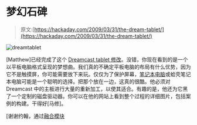 # 梦幻石碑

> 原文:[https://hackaday.com/2009/03/31/the-dream-tablet/](https://hackaday.com/2009/03/31/the-dream-tablet/)

![dreamtablet](../Images/3bebc249d8d0d7ded112e9c70af98faa.png "dreamtablet")

[Matthew]已经完成了这个 [Dreamcast tablet 修改](http://modsbywerd.blogspot.com/)。没错，你现在看到的是一个以平板电脑格式呈现的梦想曲。我们真的不确定平板电脑的布局有什么优势，因为它不是触摸屏，你可能需要放下来玩。仅仅为了保护屏幕，[笔记本电脑](http://www.mahalo.com/Laptop_Hacks)或蛤壳笔记本电脑可能是一个聪明的选择。把那个放在一边，这真的很酷。他必须对 Dreamcast 中的主板进行大量的重新加工，以使其适合。有趣的是，他还为它黑了一个定制的磁盘驱动器。你可以在他的网站上看到整个过程的详细图片，包括案例的构建。干得好[马修]。

[谢谢约翰，通过[融合模块](http://fusionmods.net/index.php?theCase=readNews&newsID=435)